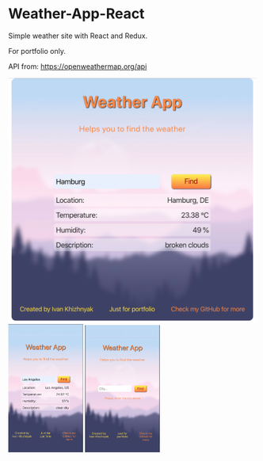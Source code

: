 # Weather-App-React
 Simple weather site with React and Redux.
 
 For portfolio only.

 API from: https://openweathermap.org/api
 
 <img src="src/images/Screenshot.png" width="500px">
 <div style={display: flex, justify-content: space-evenly}>
  <img src="src/images/Screenshot mobile1.png" width="30%"> 
  <img src="src/images/Screenshot mobile2.png" width="30%">
 </div>
 
 


